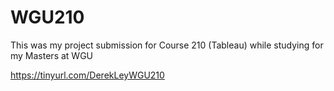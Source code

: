 # WGU210
This was my project submission for Course 210 (Tableau) while studying for my Masters at WGU

https://tinyurl.com/DerekLeyWGU210
